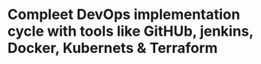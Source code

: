 # Compleet DevOps implementation cycle with tools like GitHUb, jenkins, Docker, Kubernets & Terraform
